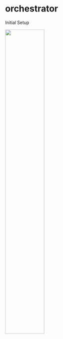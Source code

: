 # orchestrator

Initial Setup

[<img src="https://i.ytimg.com/vi/Hc79sDi3f0U/maxresdefault.jpg" width="50%">](https://youtu.be/tzHkcPne32I "Install \"com.vmk.package\"")